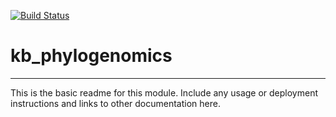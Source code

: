 [![Build Status](https://travis-ci.org/dylan/kb_phylogenomics.svg?branch=master)](https://travis-ci.org/dylan/kb_phylogenomics)

# kb_phylogenomics
---

This is the basic readme for this module. Include any usage or deployment instructions and links to other documentation here.
